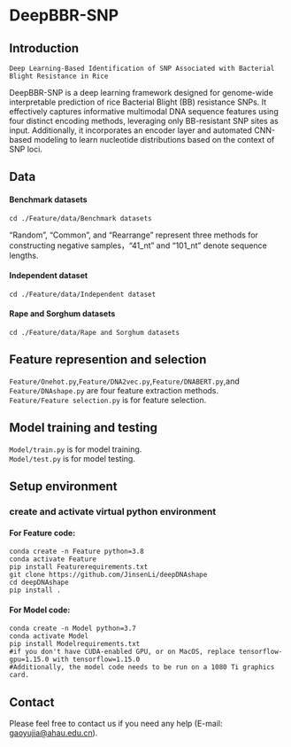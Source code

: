 # DeepBBR-SNP

## Introduction

```text
Deep Learning-Based Identification of SNP Associated with Bacterial Blight Resistance in Rice
```
DeepBBR-SNP is a deep learning framework designed for genome-wide interpretable prediction of rice Bacterial Blight (BB) resistance SNPs. It effectively captures informative multimodal DNA sequence features using four distinct encoding methods, leveraging only BB-resistant SNP sites as input. Additionally, it incorporates an encoder layer and automated CNN-based modeling to learn nucleotide distributions based on the context of SNP loci.

## Data

#### Benchmark datasets
```shell
cd ./Feature/data/Benchmark datasets
```
“Random”, “Common”, and “Rearrange” represent three methods for constructing negative samples，“41_nt” and “101_nt” denote sequence lengths.
#### Independent dataset
```shell
cd ./Feature/data/Independent dataset
```
#### Rape and Sorghum datasets
```shell
cd ./Feature/data/Rape and Sorghum datasets
```
## Feature represention and selection

`Feature/Onehot.py`,`Feature/DNA2vec.py`,`Feature/DNABERT.py`,and `Feature/DNAshape.py` are four feature extraction methods. <br>
`Feature/Feature selection.py` is for feature selection.

## Model training and testing

`Model/train.py` is for model training.<br>
`Model/test.py` is for model testing.

## Setup environment
### create and activate virtual python environment
#### For Feature code:<br>
```shell
conda create -n Feature python=3.8
conda activate Feature
pip install Featurerequirements.txt
git clone https://github.com/JinsenLi/deepDNAshape
cd deepDNAshape
pip install .
```

#### For Model code:<br>
```shell
conda create -n Model python=3.7
conda activate Model
pip install Modelrequirements.txt
#if you don't have CUDA-enabled GPU, or on MacOS, replace tensorflow-gpu=1.15.0 with tensorflow=1.15.0
#Additionally, the model code needs to be run on a 1080 Ti graphics card.
```


## Contact

Please feel free to contact us if you need any help (E-mail: gaoyujia@ahau.edu.cn).
